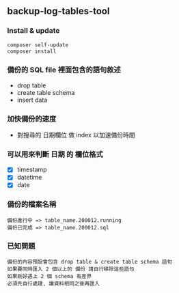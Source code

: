 ## backup-log-tables-tool

### Install & update
```sh
composer self-update
composer install
```

### 備份的 SQL file 裡面包含的語句敘述
- drop table 
- create table schema
- insert data

### 加快備份的速度
- 對搜尋的 日期欄位 做 index 以加速備份時間

### 可以用來判斷 日期 的 欄位格式
- [x] timestamp
- [x] datetime
- [x] date

### 備份的檔案名稱
```
備份進行中 => table_name.200012.running
備份已完成 => table_name.200012.sql
```

### 已知問題
```
備份的內容預設會包含 drop table & create table schema 語句
如果要同時匯入 2 個以上的 備份 請自行移除這些語句
如果剛好遇上 2 個 schema 有差界
必須先自行處理, 讓資料相同之後再匯入
```
